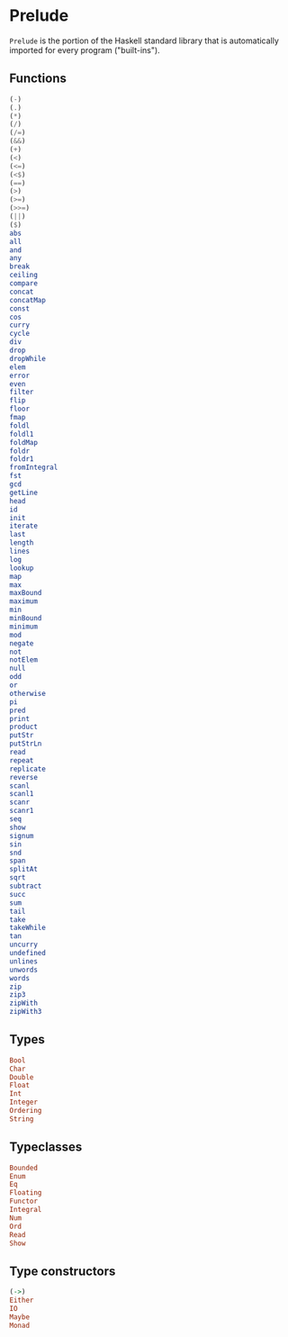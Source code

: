 # Prelude

`Prelude` is the portion of the Haskell standard library that is automatically imported for every program ("built-ins").

## Functions

```hs
(-)
(.)
(*)
(/)
(/=)
(&&)
(+)
(<)
(<=)
(<$)
(==)
(>)
(>=)
(>>=)
(||)
($)
abs
all
and
any
break
ceiling
compare
concat
concatMap
const
cos
curry
cycle
div
drop
dropWhile
elem
error
even
filter
flip
floor
fmap
foldl
foldl1
foldMap
foldr
foldr1
fromIntegral
fst
gcd
getLine
head
id
init
iterate
last
length
lines
log
lookup
map
max
maxBound
maximum
min
minBound
minimum
mod
negate
not
notElem
null
odd
or
otherwise
pi
pred
print
product
putStr
putStrLn
read
repeat
replicate
reverse
scanl
scanl1
scanr
scanr1
seq
show
signum
sin
snd
span
splitAt
sqrt
subtract
succ
sum
tail
take
takeWhile
tan
uncurry
undefined
unlines
unwords
words
zip
zip3
zipWith
zipWith3
```

## Types

```hs
Bool
Char
Double
Float
Int
Integer
Ordering
String
```

## Typeclasses

```hs
Bounded
Enum
Eq
Floating
Functor
Integral
Num
Ord
Read
Show
```

## Type constructors

```hs
(->)
Either
IO
Maybe
Monad
```
